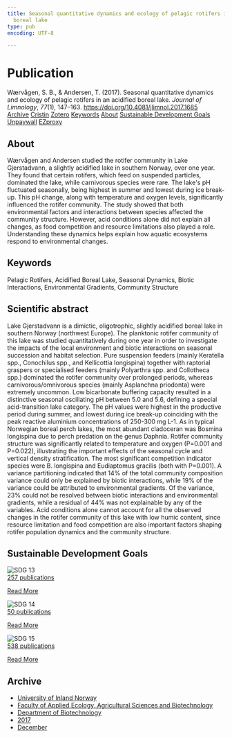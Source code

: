 ```yaml
---
title: Seasonal quantitative dynamics and ecology of pelagic rotifers in an acidified
  boreal lake
type: pub
encoding: UTF-8

---
```

<h1>Publication</h1>
<article id="csl-bib-container-SKU2QM3H" class="csl-bib-container">
  <div class="csl-bib-body"> <div class="csl-entry">Wærvågen, S. B., &#38; Andersen, T. (2017). Seasonal quantitative dynamics and ecology of pelagic rotifers in an acidified boreal lake. <i>Journal of Limnology</i>, <i>77</i>(1), 147–163. <a href="https://doi.org/10.4081/jlimnol.2017.1685">https://doi.org/10.4081/jlimnol.2017.1685</a></div> </div>
  <div class="csl-bib-buttons">
    <a href="#taxonomy-article-SKU2QM3H" alt="archive" class="csl-bib-button">Archive</a>
    <a href="https://app.cristin.no/results/show.jsf?id=1523662" alt="Cristin" class="csl-bib-button">Cristin</a>
    <a href="http://zotero.org/groups/5881554/items/SKU2QM3H" alt="Zotero" class="csl-bib-button">Zotero</a>
    <a href="#keywords-article-SKU2QM3H" alt="keywords" class="csl-bib-button">Keywords</a>
    <a href="#about-article-SKU2QM3H" alt="about_pub" class="csl-bib-button">About</a>
    <a href="#sdg-article-SKU2QM3H" alt="sdg" class="csl-bib-button">Sustainable Development Goals</a>
    <a href="https://www.jlimnol.it/index.php/jlimnol/article/download/jlimnol.2017.1685/1365" alt="Unpaywall" class="csl-bib-button">Unpaywall</a>
    <a href="https://www.jlimnol.it/index.php/jlimnol/article/download/jlimnol.2017.1685/1365" alt="EZproxy" class="csl-bib-button">EZproxy</a>
  </div>
  <div id="csl-bib-meta-container-SKU2QM3H"></div>
</article>
<div id="csl-bib-meta-SKU2QM3H" class="csl-bib-meta">
  <article id="about-article-SKU2QM3H" class="about_pub-article">
    <h1>About</h1>
    Wærvågen and Andersen studied the rotifer community in Lake Gjerstadvann, a slightly acidified lake in southern Norway, over one year. They found that certain rotifers, which feed on suspended particles, dominated the lake, while carnivorous species were rare. The lake's pH fluctuated seasonally, being highest in summer and lowest during ice break-up. This pH change, along with temperature and oxygen levels, significantly influenced the rotifer community. The study showed that both environmental factors and interactions between species affected the community structure. However, acid conditions alone did not explain all changes, as food competition and resource limitations also played a role. Understanding these dynamics helps explain how aquatic ecosystems respond to environmental changes.
  </article>
  <article id="keywords-article-SKU2QM3H" class="keywords-article">
    <h1>Keywords</h1>
    Pelagic Rotifers, Acidified Boreal Lake, Seasonal Dynamics, Biotic Interactions, Environmental Gradients, Community Structure
  </article>
  <article id="abstract-article-SKU2QM3H" class="abstract-article">
    <h1>Scientific abstract</h1>
    Lake Gjerstadvann is a dimictic, oligotrophic, slightly acidified boreal lake in southern Norway (northwest Europe). The planktonic rotifer community of this lake was studied quantitatively during one year in order to investigate the impacts of the local environment and biotic interactions on seasonal succession and habitat selection. Pure suspension feeders (mainly Keratella spp., Conochilus spp., and Kellicottia longispina) together with raptorial graspers or specialised feeders (mainly Polyarthra spp. and Collotheca spp.) dominated the rotifer community over prolonged periods, whereas carnivorous/omnivorous species (mainly Asplanchna priodonta) were extremely uncommon. Low bicarbonate buffering capacity resulted in a distinctive seasonal oscillating pH between 5.0 and 5.6, defining a special acid-transition lake category. The pH values were highest in the productive period during summer, and lowest during ice break-up coinciding with the peak reactive aluminium concentrations of 250-300 mg L-1. As in typical Norwegian boreal perch lakes, the most abundant cladoceran was Bosmina longispina due to perch predation on the genus Daphnia. Rotifer community structure was significantly related to temperature and oxygen (P=0.001 and P=0.022), illustrating the important effects of the seasonal cycle and vertical density stratification. The most significant competition indicator species were B. longispina and Eudiaptomus gracilis (both with P=0.001). A variance partitioning indicated that 14% of the total community composition variance could only be explained by biotic interactions, while 19% of the variance could be attributed to environmental gradients. Of the variance, 23% could not be resolved between biotic interactions and environmental gradients, while a residual of 44% was not explainable by any of the variables. Acid conditions alone cannot account for all the observed changes in the rotifer community of this lake with low humic content, since resource limitation and food competition are also important factors shaping rotifer population dynamics and the community structure.
  </article>
  <article id="sdg-article-SKU2QM3H" class="sdg-article">
    <h1>Sustainable Development Goals</h1>
    <div class="sdg-container"><div id="sdg13" class="sdg">
        <img src="{{< params subfolder >}}images/sdg/sdg13_en.png" class="image" alt="SDG 13">
        <div class="sdg-overlay">
          <a href="/en/archive/?key=?sdg=13#archive" class="sdg-publication-count"><span>257</span> publications</a>
          <p><a href="https://sdgs.un.org/goals/goal13" class="sdg-read-more">Read More</a></p>
        </div>
      </div> <div id="sdg14" class="sdg">
        <img src="{{< params subfolder >}}images/sdg/sdg14_en.png" class="image" alt="SDG 14">
        <div class="sdg-overlay">
          <a href="/en/archive/?key=?sdg=14#archive" class="sdg-publication-count"><span>50</span> publications</a>
          <p><a href="https://sdgs.un.org/goals/goal14" class="sdg-read-more">Read More</a></p>
        </div>
      </div> <div id="sdg15" class="sdg">
        <img src="{{< params subfolder >}}images/sdg/sdg15_en.png" class="image" alt="SDG 15">
        <div class="sdg-overlay">
          <a href="/en/archive/?key=?sdg=15#archive" class="sdg-publication-count"><span>538</span> publications</a>
          <p><a href="https://sdgs.un.org/goals/goal15" class="sdg-read-more">Read More</a></p>
        </div>
      </div></div>
  </article>
  <article id="taxonomy-article-SKU2QM3H" class="taxonomy-article">
    <h1>Archive</h1>
    <ul>
      <li>
        <a href="/en/archive/?key=3DCRN523">University of Inland Norway</a>
      </li>
      <li>
        <a href="/en/archive/?key=T77LXH6D">Faculty of Applied Ecology, Agricultural Sciences and Biotechnology</a>
      </li>
      <li>
        <a href="/en/archive/?key=VL6KDQ85">Department of Biotechnology</a>
      </li>
      <li>
        <a href="/en/archive/?key=7JIN2WXW">2017</a>
      </li>
      <li>
        <a href="/en/archive/?key=7BTUP534">December</a>
      </li>
    </ul>
  </article>
</div>
